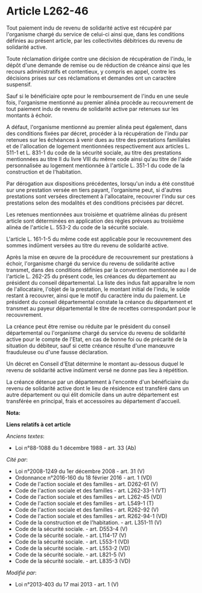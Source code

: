# Article L262-46

Tout paiement indu de revenu de solidarité active est récupéré par l'organisme chargé du service de celui-ci ainsi que, dans
les conditions définies au présent article, par les collectivités débitrices du revenu de solidarité active. 

Toute réclamation dirigée contre une décision de récupération de l'indu, le dépôt d'une demande de remise ou de réduction de
créance ainsi que les recours administratifs et contentieux, y compris en appel, contre les décisions prises sur ces
réclamations et demandes ont un caractère suspensif. 

Sauf si le bénéficiaire opte pour le remboursement de l'indu en une seule fois, l'organisme mentionné au premier alinéa
procède au recouvrement de tout paiement indu de revenu de solidarité active par retenues sur les montants à échoir. 

A défaut, l'organisme mentionné au premier alinéa peut également, dans des conditions fixées par décret, procéder à la
récupération de l'indu par retenues sur les échéances à venir dues au titre des prestations familiales et de l'allocation de
logement mentionnées respectivement aux articles L. 511-1 et L. 831-1 du code de la sécurité sociale, au titre des
prestations mentionnées au titre II du livre VIII du même code ainsi qu'au titre de l'aide personnalisée au logement
mentionnée à l'article L. 351-1 du code de la construction et de l'habitation. 

Par dérogation aux dispositions précédentes, lorsqu'un indu a été constitué sur une prestation versée en tiers payant,
l'organisme peut, si d'autres prestations sont versées directement à l'allocataire, recouvrer l'indu sur ces prestations
selon des modalités et des conditions précisées par décret. 

Les retenues mentionnées aux troisième et quatrième alinéas du présent article sont déterminées en application des règles
prévues au troisième alinéa de l'article L. 553-2 du code de la sécurité sociale. 

L'article L. 161-1-5 du même code est applicable pour le recouvrement des sommes indûment versées au titre du revenu de
solidarité active. 

Après la mise en œuvre de la procédure de recouvrement sur prestations à échoir, l'organisme chargé du service du revenu de
solidarité active transmet, dans des conditions définies par la convention mentionnée au I de l'article L. 262-25 du présent
code, les créances du département au président du conseil départemental. La liste des indus fait apparaître le nom de
l'allocataire, l'objet de la prestation, le montant initial de l'indu, le solde restant à recouvrer, ainsi que le motif du
caractère indu du paiement. Le président du conseil départemental constate la créance du département et transmet au payeur
départemental le titre de recettes correspondant pour le recouvrement. 

La créance peut être remise ou réduite par le président du conseil départemental ou l'organisme chargé du service du revenu
de solidarité active pour le compte de l'Etat, en cas de bonne foi ou de précarité de la situation du débiteur, sauf si cette
créance résulte d'une manœuvre frauduleuse ou d'une fausse déclaration. 

Un décret en Conseil d'Etat détermine le montant au-dessous duquel le revenu de solidarité active indûment versé ne donne pas
lieu à répétition. 

La créance détenue par un département à l'encontre d'un bénéficiaire du revenu de solidarité active dont le lieu de résidence
est transféré dans un autre département ou qui élit domicile dans un autre département est transférée en principal, frais et
accessoires au département d'accueil.

**Nota:**



**Liens relatifs à cet article**

_Anciens textes_:

  - Loi n°88-1088 du 1 décembre 1988 - art. 33 (Ab)

_Cité par_:

  - Loi n°2008-1249 du 1er décembre 2008 - art. 31 (V)
  - Ordonnance n°2016-160 du 18 février 2016 - art. 1 (VD)
  - Code de l'action sociale et des familles - art. D262-61 (V)
  - Code de l'action sociale et des familles - art. L262-33-1 (VT)
  - Code de l'action sociale et des familles - art. L262-45 (VD)
  - Code de l'action sociale et des familles - art. L549-1 (T)
  - Code de l'action sociale et des familles - art. R262-92 (V)
  - Code de l'action sociale et des familles - art. R262-94-1 (VD)
  - Code de la construction et de l'habitation. - art. L351-11 (V)
  - Code de la sécurité sociale. - art. D553-4 (V)
  - Code de la sécurité sociale. - art. L114-17 (V)
  - Code de la sécurité sociale. - art. L553-1 (VD)
  - Code de la sécurité sociale. - art. L553-2 (VD)
  - Code de la sécurité sociale. - art. L821-5 (V)
  - Code de la sécurité sociale. - art. L835-3 (VD)

_Modifié par_:

  - Loi n°2013-403 du 17 mai 2013 - art. 1 (V)
